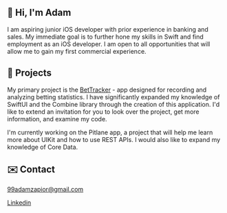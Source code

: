 ## 👋 Hi, I'm Adam 

I am aspiring junior iOS developer with prior experience in banking and sales. My immediate goal is to further hone my skills in Swift and find employment as an iOS developer. I am open to all opportunities that will allow me to gain my first commercial experience.

## 📱 Projects 

My primary project is the [BetTracker](https://github.com/adamzapior/BetTracker) - app designed for recording and analyzing betting statistics.
I have significantly expanded my knowledge of SwiftUI and the Combine library through the creation of this application. I'd like to extend an invitation for you to look over the project, get more information, and examine my code.

I'm currently working on the Pitlane app, a project that will help me learn more about UIKit and how to use REST APIs. I would also like to expand my knowledge of Core Data.

## ✉️ Contact 

99adamzapior@gmail.com

[Linkedin](https://www.linkedin.com/in/adamzapior/) 



<!--
**adamzapior/adamzapior** is a ✨ _special_ ✨ repository because its `README.md` (this file) appears on your GitHub profile.

Here are some ideas to get you started:

- 🔭 I’m currently working on ...
- 🌱 I’m currently learning ...
- 👯 I’m looking to collaborate on ...
- 🤔 I’m looking for help with ...
- 💬 Ask me about ...
- 📫 How to reach me: ...
- 😄 Pronouns: ...
- ⚡ Fun fact: ...
-->

